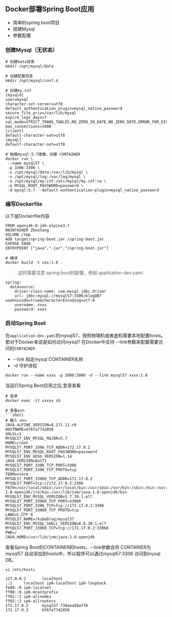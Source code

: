 ## Docker部署Spring Boot应用

* 简单的spring boot项目
* 搭建Mysql
* 参数配置


### 创建Mysql（无状态）

```shell
# 创建data目录
mkdir /opt/mysql/data

# 创建配置目录
mkdir /opt/mysql/conf.d

# 创建my.cnf
[mysqld]
user=mysql
character-set-server=utf8
default_authentication_plugin=mysql_native_password
secure_file_priv=/var/lib/mysql
expire_logs_days=7
sql_mode=STRICT_TRANS_TABLES,NO_ZERO_IN_DATE,NO_ZERO_DATE,ERROR_FOR_DIVISION_BY_ZERO,NO_ENGINE_SUBSTITUTION
max_connections=1000
[client]
default-character-set=utf8
[mysql]
default-character-set=utf8
```

```shell
# 根据mysql:5.7镜像，创建 CONTAINER
docker run \
 --name mysql57 \
 -p 3306:3306 \
 -v /opt/mysql/data:/var/lib/mysql \
 -v /opt/mysql/log:/var/log/mysql \
 -v /opt/mysql/my.cnf:/etc/mysql/my.cnf:rw \
 -e MYSQL_ROOT_PASSWORD=password \
 -d mysql:5.7 --default-authentication-plugin=mysql_native_password
```

### 编写Dockerfile
以下是Dockerfile内容
```
FROM openjdk:8-jdk-alpine3.7
MAINTAINER ZhouYang
VOLUME /tmp
ADD target/spring-boot.jar /spring-boot.jar
EXPOSE 5000
ENTRYPOINT ["java","-jar","/spring-boot.jar"]
```

```shell
# 编译
docker build -t xxx:1.0 .
```

> 这时需要注意 spring boot的配置，例如
application-dev.yaml
```
spring:
  datasource:
    driver-class-name: com.mysql.jdbc.Driver
    url: jdbc:mysql://mysql57:3306/blogDB?useUnicode=true&characterEncoding=utf-8
    username: xxxx
    password: xxxx
```

### 启动Spring Boot
在`application-dev.yaml`的mysql57，按照物理机或者虚机需要本地配置hosts。 那对于Docker来说是如何访问mysql?
在Docker中支持 --link参数来配置需要访问的`CONTAINER`
* --link 指定mysql CONTAINER名称
* -d 守护进程

```shell
docker run --name xxxx -p 5000:5000 -d --link mysql57 xxxx:1.0
```
当运行Spring Boot应用之后,登录查看
```shell
# 登录
docker exec -it xxxxx sh  

# 查看evn
```shell
# 输入 env
JAVA_ALPINE_VERSION=8.171.11-r0
HOSTNAME=6f6fe7742858
SHLVL=1
MYSQL57_ENV_MYSQL_MAJOR=5.7
HOME=/root
MYSQL57_PORT_3306_TCP_ADDR=172.17.0.2
MYSQL57_ENV_MYSQL_ROOT_PASSWORD=password
MYSQL57_ENV_GOSU_VERSION=1.14
JAVA_VERSION=8u171
MYSQL57_PORT_3306_TCP_PORT=3306
MYSQL57_PORT_3306_TCP_PROTO=tcp
TERM=xterm
MYSQL57_PORT_33060_TCP_ADDR=172.17.0.2
MYSQL57_PORT=tcp://172.17.0.2:3306
PATH=/usr/local/sbin:/usr/local/bin:/usr/sbin:/usr/bin:/sbin:/bin:/usr/lib/jvm/java-1.8-openjdk/jre/bin:/usr/lib/jvm/java-1.8-openjdk/bin
MYSQL57_ENV_MYSQL_VERSION=5.7.39-1.el7
MYSQL57_PORT_33060_TCP_PORT=33060
MYSQL57_PORT_3306_TCP=tcp://172.17.0.2:3306
MYSQL57_PORT_33060_TCP_PROTO=tcp
LANG=C.UTF-8
MYSQL57_NAME=/kubeblog/mysql57
MYSQL57_ENV_MYSQL_SHELL_VERSION=8.0.30-1.el7
MYSQL57_PORT_33060_TCP=tcp://172.17.0.2:33060
PWD=/
JAVA_HOME=/usr/lib/jvm/java-1.8-openjdk
```

查看Spring Boot的CONTAINER的hosts，--link参数会将 CONTAINER为mysql57 自动添加到hosts中，所以程序可以通过mysql57:3306 访问到mysql DB。

```shell
vi /etc/hosts

127.0.0.1       localhost
::1     localhost ip6-localhost ip6-loopback
fe00::0 ip6-localnet
ff00::0 ip6-mcastprefix
ff02::1 ip6-allnodes
ff02::2 ip6-allrouters
172.17.0.2      mysql57 f30aea58aff8
172.17.0.3      6f6fe7742858
```




